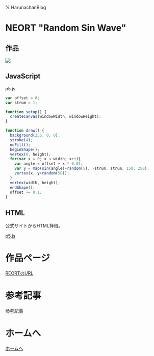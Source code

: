 % HarunachanBlog

# NEORT "Random Sin Wave"

## 作品

![](./p1216_4.gif)

## JavaScript

p5.js

```javascript
var offset = 0;
var strum = 1;

function setup() {
  createCanvas(windowWidth, windowHeight);
}

function draw() {
  background(255, 0, 0);
  stroke(4);
  noFill();
  beginShape();
  vertex(0, height);
  for(var x = 0; x < width; x++){
    var angle = offset + x * 0.01;
    var y = map(sin(angle)+random(5), -strum, strum, 150, 250);
    vertex(x, y+random(50));
  }
  vertex(width, height);
  endShape();
  offset += 0.1;
}
```
## HTML

公式サイトからHTML拝借。

[p5.js](https://p5js.org/get-started/)

# 作品ページ

[REORTのURL](https://neort.io/art/ce9v6q4n70rvflp1dsbg)

# 参考記事

[参考記事](https://editor.p5js.org/stevenraysimon/sketches/HyTseadOg)

# ホームへ

[ホームへ](https://harunachan.com)

